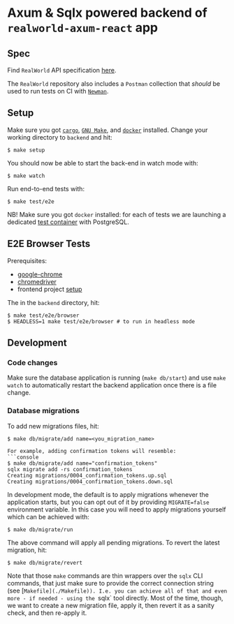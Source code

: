# Axum & Sqlx powered backend of `realworld-axum-react` app

## Spec

Find `RealWorld` API specification [here][1].

The `RealWorld` repository also includes a `Postman` collection that
_should_ be used to run tests on CI with [`Newman`][2].

## Setup

Make sure you got [`cargo`][4], [`GNU Make`][5], and [`docker`][6] installed.
Change your working directory to `backend` and hit:

```console
$ make setup
```

You should now be able to start the back-end in watch mode with:

```console
$ make watch
```

Run end-to-end tests with:

```console
$ make test/e2e
```

NB! Make sure you got `docker` installed: for each of tests we are launching a
dedicated [test container][3] with PostgreSQL.

## E2E Browser Tests

Prerequisites:

- [google-chrome][7]
- [chromedriver][8]
- frontend project [setup](../frontend/README.md)

The in the `backend` directory, hit:

```console
$ make test/e2e/browser
$ HEADLESS=1 make test/e2e/browser # to run in headless mode
```

## Development

### Code changes
Make sure the database application is running (`make db/start`) and use `make watch`
to automatically restart the backend application once there is a file change.

### Database migrations
To add new migrations files, hit:

```console
$ make db/migrate/add name=<you_migration_name>

For example, adding confirmation tokens will resemble:
```console
$ make db/migrate/add name="confirmation_tokens"
sqlx migrate add -rs confirmation_tokens
Creating migrations/0004_confirmation_tokens.up.sql
Creating migrations/0004_confirmation_tokens.down.sql
```

In development mode, the default is to apply migrations whenever the application
starts, but you can opt out of it by providing `MIGRATE=false` environment variable.
In this case you will need to apply migrations yourself which can be achieved with:

```console
$ make db/migrate/run
```

The above command will apply all pending migrations.
To revert the latest migration, hit:

```console
$ make db/migrate/revert
```

Note that those `make` commands are thin wrappers over the `sqlx` CLI commands,
that just make sure to provide the correct connection string (see [`Makefile](./Makefile)).
I.e. you can achieve all of that and even more - if needed - using the `sqlx` tool
directly. Most of the time, though, we want to create a new migration file, apply it,
then revert it as a sanity check, and then re-apply it.

<!-- -------------------------------- LINKS -------------------------------- -->

[1]: https://github.com/gothinkster/realworld/blob/09e8fa29ef0ee39fa5d1caecfa0b4e5f090bbe92/api/openapi.yml
[2]: https://learning.postman.com/docs/collections/using-newman-cli/command-line-integration-with-newman/
[3]: https://testcontainers.com/?language=rust
[4]: https://doc.rust-lang.org/cargo/getting-started/installation.html
[5]: https://www.gnu.org/software/make/
[6]: https://docs.docker.com/engine/install/
[7]: https://www.google.com/chrome/
[8]: https://googlechromelabs.github.io/chrome-for-testing/#stable
